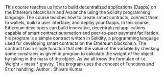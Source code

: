 This course teaches us how to build decentralized applications (Dapps) on the Ethereum blockchain and Avalanche using the Solidity programming language. The course teaches how to create smart contracts, connect them to wallets, build a user interface, and deploy your Dapps.
In this course, Ethereum developers can build innovative, decentralized applications capable of smart contract automation and peer-to-peer payment facilitation.
his program is a simple contract written in Solidity, a programming language used for developing smart contracts on the Ethereum blockchain. The contract has a single function that sets the value of the variable by checking some constrains as given in program to calculate the weight of the object by taking in the mass of the object. As we all know the formulae of i.e. Weight = mass * gravity. This program uses the concept of Functions and Error handling.
Author : Shivam Kumar
